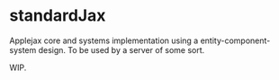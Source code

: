 # standardJax
Applejax core and systems implementation using a entity-component-system design. To be used by a server of some sort.

WIP.